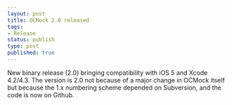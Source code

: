 ```yaml
---
layout: post
title: OCMock 2.0 released
tags:
- Release
status: publish
type: post
published: true
---
```

New binary release (2.0) bringing compatibility with iOS 5 and Xcode 4.2/4.3. The version is 2.0 not because of a major change in OCMock itself but because the 1.x numbering scheme depended on Subversion, and the code is now on Github.